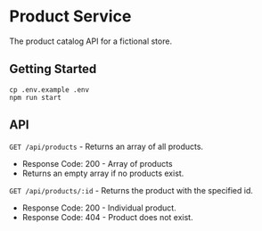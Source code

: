 # Product Service

The product catalog API for a fictional store.

## Getting Started

```shell
cp .env.example .env
npm run start
```

## API

`GET /api/products` - Returns an array of all products.

- Response Code: 200 - Array of products
- Returns an empty array if no products exist.

`GET /api/products/:id` - Returns the product with the specified id.

- Response Code: 200 - Individual product.
- Response Code: 404 - Product does not exist.
